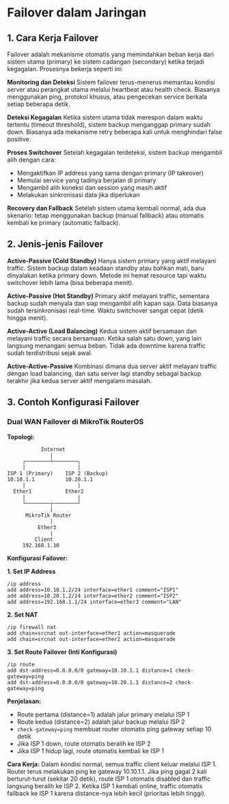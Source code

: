 # Failover dalam Jaringan

## 1. Cara Kerja Failover

Failover adalah mekanisme otomatis yang memindahkan beban kerja dari sistem utama (primary) ke sistem cadangan (secondary) ketika terjadi kegagalan. Prosesnya bekerja seperti ini:

**Monitoring dan Deteksi**
Sistem failover terus-menerus memantau kondisi server atau perangkat utama melalui heartbeat atau health check. Biasanya menggunakan ping, protokol khusus, atau pengecekan service berkala setiap beberapa detik.

**Deteksi Kegagalan**
Ketika sistem utama tidak merespon dalam waktu tertentu (timeout threshold), sistem backup menganggap primary sudah down. Biasanya ada mekanisme retry beberapa kali untuk menghindari false positive.

**Proses Switchover**
Setelah kegagalan terdeteksi, sistem backup mengambil alih dengan cara:
- Mengaktifkan IP address yang sama dengan primary (IP takeover)
- Memulai service yang tadinya berjalan di primary
- Mengambil alih koneksi dan session yang masih aktif
- Melakukan sinkronisasi data jika diperlukan

**Recovery dan Fallback**
Setelah sistem utama kembali normal, ada dua skenario: tetap menggunakan backup (manual fallback) atau otomatis kembali ke primary (automatic failback).

## 2. Jenis-jenis Failover

**Active-Passive (Cold Standby)**
Hanya sistem primary yang aktif melayani traffic. Sistem backup dalam keadaan standby atau bahkan mati, baru dinyalakan ketika primary down. Metode ini hemat resource tapi waktu switchover lebih lama (bisa beberapa menit).

**Active-Passive (Hot Standby)**
Primary aktif melayani traffic, sementara backup sudah menyala dan siap mengambil alih kapan saja. Data biasanya sudah tersinkronisasi real-time. Waktu switchover sangat cepat (detik hingga menit).

**Active-Active (Load Balancing)**
Kedua sistem aktif bersamaan dan melayani traffic secara bersamaan. Ketika salah satu down, yang lain langsung menangani semua beban. Tidak ada downtime karena traffic sudah terdistribusi sejak awal.

**Active-Active-Passive**
Kombinasi dimana dua server aktif melayani traffic dengan load balancing, dan satu server lagi standby sebagai backup terakhir jika kedua server aktif mengalami masalah.

## 3. Contoh Konfigurasi Failover

### Dual WAN Failover di MikroTik RouterOS

**Topologi:**

```
           Internet
              |
     ┌────────┴────────┐
     |                 |
ISP 1 (Primary)    ISP 2 (Backup)
10.10.1.1          10.20.1.1
     |                 |
  Ether1           Ether2
     |                 |
     └────────┬────────┘
              |
      MikroTik Router
              |
          Ether3
              |
         Client
     192.168.1.10
```

**Konfigurasi Failover:**

**1. Set IP Address**
```
/ip address
add address=10.10.1.2/24 interface=ether1 comment="ISP1"
add address=10.20.1.2/24 interface=ether2 comment="ISP2"
add address=192.168.1.1/24 interface=ether3 comment="LAN"
```

**2. Set NAT**
```
/ip firewall nat
add chain=srcnat out-interface=ether1 action=masquerade
add chain=srcnat out-interface=ether2 action=masquerade
```

**3. Set Route Failover (Inti Konfigurasi)**
```
/ip route
add dst-address=0.0.0.0/0 gateway=10.10.1.1 distance=1 check-gateway=ping
add dst-address=0.0.0.0/0 gateway=10.20.1.1 distance=2 check-gateway=ping
```

**Penjelasan:**
- Route pertama (distance=1) adalah jalur primary melalui ISP 1
- Route kedua (distance=2) adalah jalur backup melalui ISP 2
- `check-gateway=ping` membuat router otomatis ping gateway setiap 10 detik
- Jika ISP 1 down, route otomatis beralih ke ISP 2
- Jika ISP 1 hidup lagi, route otomatis kembali ke ISP 1

**Cara Kerja:**
Dalam kondisi normal, semua traffic client keluar melalui ISP 1. Router terus melakukan ping ke gateway 10.10.1.1. Jika ping gagal 2 kali berturut-turut (sekitar 20 detik), route ISP 1 otomatis disabled dan traffic langsung beralih ke ISP 2. Ketika ISP 1 kembali online, traffic otomatis failback ke ISP 1 karena distance-nya lebih kecil (prioritas lebih tinggi).
